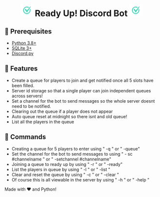 <h1 align="center"><img src="./assets/logo.png" width="40px"> Ready Up! Discord Bot <img src="./assets/logo.png" width="40px"></h1>


## 🚧 Prerequisites

- [Python 3.8+](https://www.python.org/downloads/)
- [SQLite 3+](https://nodejs.org/en/download/)
- [Discord.py](https://github.com/Rapptz/discord.py)


## 📝 Features

- Create a queue for players to join and get notified once all 5 slots have been filled.
- Server id storage so that a single player can join independent queues across servers!
- Set a channel for the bot to send messages so the whole server doesnt need to be notified.
- Clearing out the queue if a player does not appear
- Auto queue reset at midnight so there isnt and old queue!
- List all the players in the queue 

## 📕 Commands

- Creating a queue for 5 players to enter using " -q " or " -queue"
- Set the channel for the bot to send messages to using " - sc #channelname " or " -setchannel #channelname"
- Joining a queue to ready up by using " -r " or " -ready" 
- List the players in queue by using " -l " or " -list "
- Clear and reset the queue by using " -c " or " -clear "
- Of course this is all viewable in the server by using " -h " or " -help "




Made with :heart: and Python!
